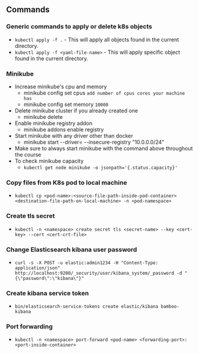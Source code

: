 ## Commands

### Generic commands to apply or delete k8s objects
* `kubectl apply -f .` - This will apply all objects found in the current directory.
* `kubectl apply -f <yaml-file-name>` - This will apply specific object found in the current directory.

### Minikube
* Increase minikube's cpu and memory
  * minikube config set cpus `add number of cpus cores your machine has`
  * minikube config set memory `10000`
* Delete minikube cluster if you already created one
  * minikube delete
* Enable minikube registry addon
  * minikube addons enable registry
* Start minikube with any driver other than docker
  * minikube start --driver=<driver-name> --insecure-registry "10.0.0.0/24"
* Make sure to always start minikube with the command above throughout the course
* To check minikube capacity
  * `kubectl get node minikube -o jsonpath='{.status.capacity}'`

### Copy files from K8s pod to local machine
* `kubectl cp <pod-name>:<source-file-path-inside-pod-container> <destination-file-path-on-local-machine> -n <pod-namespace>`

### Create tls secret
* `kubectl -n <namespace> create secret tls <secret-name> --key <cert-key> --cert <cert-crt-file>`

### Change Elasticsearch kibana user password
* `curl -s -X POST -u elastic:admin1234 -H "Content-Type: application/json" http://localhost:9200/_security/user/kibana_system/_password -d "{\"password\":\"kibana\"}"`

### Create kibana service token
* `bin/elasticsearch-service-tokens create elastic/kibana bamboo-kibana`

### Port forwarding
* `kubectl -n <namespace> port-forward <pod-name> <forwarding-port>:<port-inside-container>`